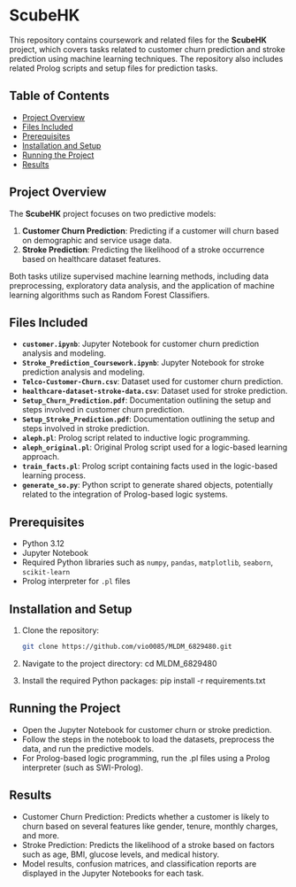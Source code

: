 # ScubeHK

This repository contains coursework and related files for the **ScubeHK** project, which covers tasks related to customer churn prediction and stroke prediction using machine learning techniques. The repository also includes related Prolog scripts and setup files for prediction tasks.

## Table of Contents
- [Project Overview](#project-overview)
- [Files Included](#files-included)
- [Prerequisites](#prerequisites)
- [Installation and Setup](#installation-and-setup)
- [Running the Project](#running-the-project)
- [Results](#results)

## Project Overview

The **ScubeHK** project focuses on two predictive models:

1. **Customer Churn Prediction**: Predicting if a customer will churn based on demographic and service usage data.
2. **Stroke Prediction**: Predicting the likelihood of a stroke occurrence based on healthcare dataset features.

Both tasks utilize supervised machine learning methods, including data preprocessing, exploratory data analysis, and the application of machine learning algorithms such as Random Forest Classifiers.

## Files Included

- **`customer.ipynb`**: Jupyter Notebook for customer churn prediction analysis and modeling.
- **`Stroke_Prediction_Coursework.ipynb`**: Jupyter Notebook for stroke prediction analysis and modeling.
- **`Telco-Customer-Churn.csv`**: Dataset used for customer churn prediction.
- **`healthcare-dataset-stroke-data.csv`**: Dataset used for stroke prediction.
- **`Setup_Churn_Prediction.pdf`**: Documentation outlining the setup and steps involved in customer churn prediction.
- **`Setup_Stroke_Prediction.pdf`**: Documentation outlining the setup and steps involved in stroke prediction.
- **`aleph.pl`**: Prolog script related to inductive logic programming.
- **`aleph_original.pl`**: Original Prolog script used for a logic-based learning approach.
- **`train_facts.pl`**: Prolog script containing facts used in the logic-based learning process.
- **`generate_so.py`**: Python script to generate shared objects, potentially related to the integration of Prolog-based logic systems.

## Prerequisites

- Python 3.12
- Jupyter Notebook
- Required Python libraries such as `numpy`, `pandas`, `matplotlib`, `seaborn`, `scikit-learn`
- Prolog interpreter for `.pl` files

## Installation and Setup

1. Clone the repository:
   ```bash
   git clone https://github.com/vio0085/MLDM_6829480.git

2. Navigate to the project directory:
     cd MLDM_6829480

3. Install the required Python packages:
     pip install -r requirements.txt

## Running the Project

- Open the Jupyter Notebook for customer churn or stroke prediction.
- Follow the steps in the notebook to load the datasets, preprocess the data, and run the predictive models.
- For Prolog-based logic programming, run the .pl files using a Prolog interpreter (such as SWI-Prolog).

## Results

- Customer Churn Prediction: Predicts whether a customer is likely to churn based on several features like gender, tenure, monthly charges, and more.
- Stroke Prediction: Predicts the likelihood of a stroke based on factors such as age, BMI, glucose levels, and medical history.
- Model results, confusion matrices, and classification reports are displayed in the Jupyter Notebooks for each task.
